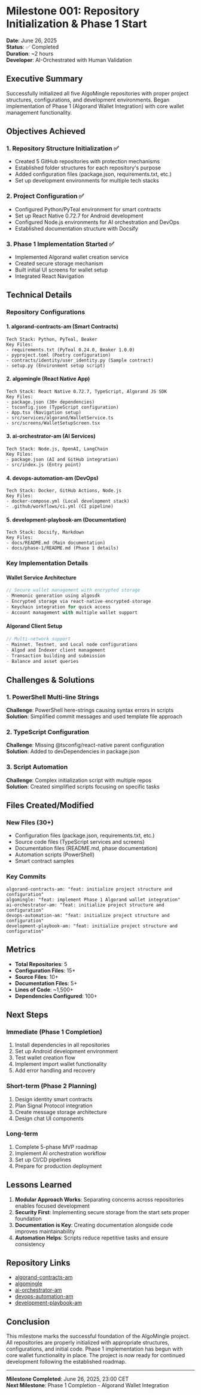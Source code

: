 # Milestone 001: Repository Initialization & Phase 1 Start

**Date**: June 26, 2025  
**Status**: ✅ Completed  
**Duration**: ~2 hours  
**Developer**: AI-Orchestrated with Human Validation  

## Executive Summary

Successfully initialized all five AlgoMingle repositories with proper project structures, configurations, and development environments. Began implementation of Phase 1 (Algorand Wallet Integration) with core wallet management functionality.

## Objectives Achieved

### 1. Repository Structure Initialization ✅
- Created 5 GitHub repositories with protection mechanisms
- Established folder structures for each repository's purpose
- Added configuration files (package.json, requirements.txt, etc.)
- Set up development environments for multiple tech stacks

### 2. Project Configuration ✅
- Configured Python/PyTeal environment for smart contracts
- Set up React Native 0.72.7 for Android development
- Configured Node.js environments for AI orchestration and DevOps
- Established documentation structure with Docsify

### 3. Phase 1 Implementation Started ✅
- Implemented Algorand wallet creation service
- Created secure storage mechanism
- Built initial UI screens for wallet setup
- Integrated React Navigation

## Technical Details

### Repository Configurations

#### 1. algorand-contracts-am (Smart Contracts)
```
Tech Stack: Python, PyTeal, Beaker
Key Files:
- requirements.txt (PyTeal 0.24.0, Beaker 1.0.0)
- pyproject.toml (Poetry configuration)
- contracts/identity/user_identity.py (Sample contract)
- setup.py (Environment setup script)
```

#### 2. algomingle (React Native App)
```
Tech Stack: React Native 0.72.7, TypeScript, Algorand JS SDK
Key Files:
- package.json (30+ dependencies)
- tsconfig.json (TypeScript configuration)
- App.tsx (Navigation setup)
- src/services/algorand/WalletService.ts
- src/screens/WalletSetupScreen.tsx
```

#### 3. ai-orchestrator-am (AI Services)
```
Tech Stack: Node.js, OpenAI, LangChain
Key Files:
- package.json (AI and GitHub integration)
- src/index.js (Entry point)
```

#### 4. devops-automation-am (DevOps)
```
Tech Stack: Docker, GitHub Actions, Node.js
Key Files:
- docker-compose.yml (Local development stack)
- .github/workflows/ci.yml (CI pipeline)
```

#### 5. development-playbook-am (Documentation)
```
Tech Stack: Docsify, Markdown
Key Files:
- docs/README.md (Main documentation)
- docs/phase-1/README.md (Phase 1 details)
```

### Key Implementation Details

#### Wallet Service Architecture
```typescript
// Secure wallet management with encrypted storage
- Mnemonic generation using algosdk
- Encrypted storage via react-native-encrypted-storage
- Keychain integration for quick access
- Account management with multiple wallet support
```

#### Algorand Client Setup
```typescript
// Multi-network support
- Mainnet, Testnet, and Local node configurations
- Algod and Indexer client management
- Transaction building and submission
- Balance and asset queries
```

## Challenges & Solutions

### 1. PowerShell Multi-line Strings
**Challenge**: PowerShell here-strings causing syntax errors in scripts  
**Solution**: Simplified commit messages and used template file approach

### 2. TypeScript Configuration
**Challenge**: Missing @tsconfig/react-native parent configuration  
**Solution**: Added to devDependencies in package.json

### 3. Script Automation
**Challenge**: Complex initialization script with multiple repos  
**Solution**: Created simplified scripts focusing on specific tasks

## Files Created/Modified

### New Files (30+)
- Configuration files (package.json, requirements.txt, etc.)
- Source code files (TypeScript services and screens)
- Documentation files (README.md, phase documentation)
- Automation scripts (PowerShell)
- Smart contract samples

### Key Commits
```
algorand-contracts-am: "feat: initialize project structure and configuration"
algomingle: "feat: implement Phase 1 Algorand wallet integration"
ai-orchestrator-am: "feat: initialize project structure and configuration"
devops-automation-am: "feat: initialize project structure and configuration"
development-playbook-am: "feat: initialize project structure and configuration"
```

## Metrics

- **Total Repositories**: 5
- **Configuration Files**: 15+
- **Source Files**: 10+
- **Documentation Files**: 5+
- **Lines of Code**: ~1,500+
- **Dependencies Configured**: 100+

## Next Steps

### Immediate (Phase 1 Completion)
1. Install dependencies in all repositories
2. Set up Android development environment
3. Test wallet creation flow
4. Implement import wallet functionality
5. Add error handling and recovery

### Short-term (Phase 2 Planning)
1. Design identity smart contracts
2. Plan Signal Protocol integration
3. Create message storage architecture
4. Design chat UI components

### Long-term
1. Complete 5-phase MVP roadmap
2. Implement AI orchestration workflow
3. Set up CI/CD pipelines
4. Prepare for production deployment

## Lessons Learned

1. **Modular Approach Works**: Separating concerns across repositories enables focused development
2. **Security First**: Implementing secure storage from the start sets proper foundation
3. **Documentation is Key**: Creating documentation alongside code improves maintainability
4. **Automation Helps**: Scripts reduce repetitive tasks and ensure consistency

## Repository Links

- [algorand-contracts-am](https://github.com/fbratten/algorand-contracts-am)
- [algomingle](https://github.com/fbratten/algomingle)
- [ai-orchestrator-am](https://github.com/fbratten/ai-orchestrator-am)
- [devops-automation-am](https://github.com/fbratten/devops-automation-am)
- [development-playbook-am](https://github.com/fbratten/development-playbook-am)

## Conclusion

This milestone marks the successful foundation of the AlgoMingle project. All repositories are properly initialized with appropriate structures, configurations, and initial code. Phase 1 implementation has begun with core wallet functionality in place. The project is now ready for continued development following the established roadmap.

---

**Milestone Completed**: June 26, 2025, 23:00 CET  
**Next Milestone**: Phase 1 Completion - Algorand Wallet Integration
